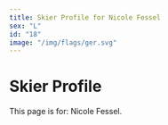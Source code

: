 ```yaml
---
title: Skier Profile for Nicole Fessel
sex: "L"
id: "18"
image: "/img/flags/ger.svg" 
---
```


# Skier Profile

This page is for: Nicole Fessel.
    